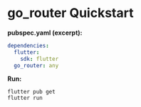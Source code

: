 # go_router Quickstart

**pubspec.yaml (excerpt):**
```yaml
dependencies:
  flutter:
    sdk: flutter
  go_router: any
```

**Run:**
```
flutter pub get
flutter run
```
